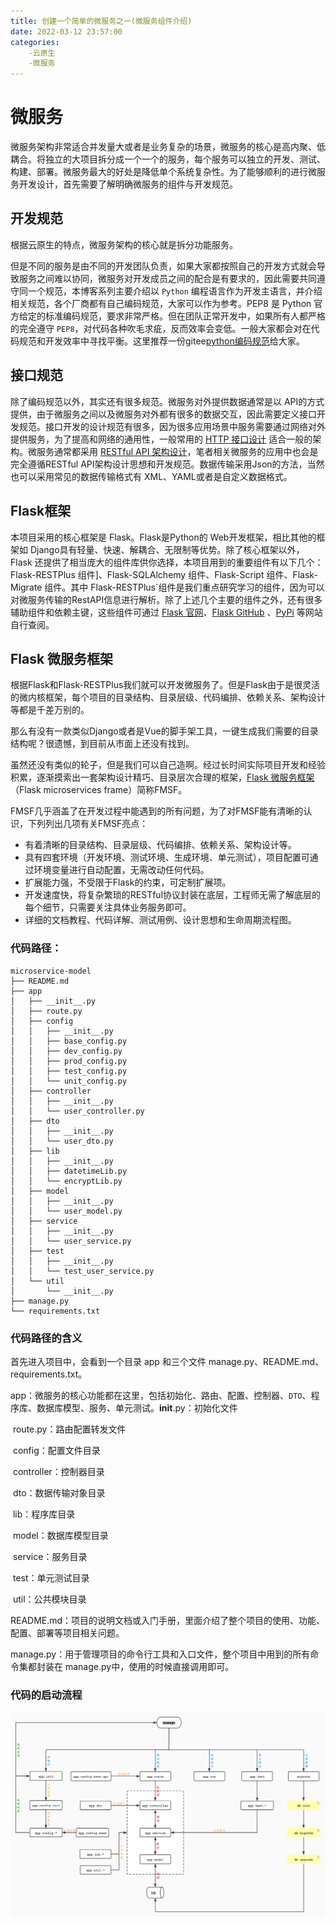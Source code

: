 ```yaml
---
title: 创建一个简单的微服务之一(微服务组件介绍)
date: 2022-03-12 23:57:00
categories:
	-云原生
	-微服务
---
```


# 微服务

微服务架构非常适合并发量大或者是业务复杂的场景，微服务的核心是高内聚、低耦合。将独立的大项目拆分成一个一个的服务，每个服务可以独立的开发、测试、构建、部署。微服务最大的好处是降低单个系统复杂性。为了能够顺利的进行微服务开发设计，首先需要了解明确微服务的组件与开发规范。

## 开发规范

根据云原生的特点，微服务架构的核心就是拆分功能服务。

但是不同的服务是由不同的开发团队负责，如果大家都按照自己的开发方式就会导致服务之间难以协同，微服务对开发成员之间的配合是有要求的，因此需要共同遵守同一个规范，本博客系列主要介绍以 `Python` 编程语言作为开发主语言，并介绍相关规范，各个厂商都有自己编码规范，大家可以作为参考。PEP8 是 Python 官方给定的标准编码规范，要求非常严格。但在团队正常开发中，如果所有人都严格的完全遵守 `PEP8`，对代码各种吹毛求疵，反而效率会变低。一般大家都会对在代码规范和开发效率中寻找平衡。这里推荐一份gitee[python编码规范](https://gitee.com/GeekDot/microservice-model/blob/master/doc/%E5%9B%A2%E9%98%9F%E7%BC%96%E7%A0%81%E8%A7%84%E8%8C%83.md)给大家。

## 接口规范

除了编码规范以外，其实还有很多规范。微服务对外提供数据通常是以 API的方式提供，由于微服务之间以及微服务对外都有很多的数据交互，因此需要定义接口开发规范。接口开发的设计规范有很多，因为很多应用场景中服务需要通过网络对外提供服务，为了提高和网络的通用性，一般常用的 [HTTP 接口设计](https://www.jitao.tech/books/http-api-book/) 适合一般的架构。微服务通常都采用 [RESTful API 架构设计](https://restfulapi.cn/)，笔者相关微服务的应用中也会是完全遵循RESTful API架构设计思想和开发规范。数据传输采用Json的方法，当然也可以采用常见的数据传输格式有 XML、YAML或者是自定义数据格式。

## Flask框架

本项目采用的核心框架是 Flask。Flask是Python的 Web开发框架，相比其他的框架如 Django具有轻量、快速、解耦合、无限制等优势。除了核心框架以外， Flask 还提供了相当庞大的组件库供你选择，本项目用到的重要组件有以下几个：Flask-RESTPlus 组件]、Flask-SQLAlchemy 组件、Flask-Script 组件、Flask-Migrate 组件。其中 Flask-RESTPlus`组件是我们重点研究学习的组件，因为可以对微服务传输的RestAPI信息进行解析。除了上述几个主要的组件之外，还有很多辅助组件和依赖主键，这些组件可通过 [Flask 官网](https://gitee.com/link?target=https%3A%2F%2Fpalletsprojects.com%2Fp%2Fflask%2F)、[Flask GitHub](https://gitee.com/link?target=https%3A%2F%2Fgithub.com%2Fpallets%2Fflask) 、[PyPi](https://gitee.com/link?target=https%3A%2F%2Fpypi.org%2F) 等网站自行查阅。

## Flask 微服务框架

根据Flask和Flask-RESTPlus我们就可以开发微服务了。但是Flask由于是很灵活的微内核框架，每个项目的目录结构、目录层级、代码编排、依赖关系、架构设计等都是千差万别的。

那么有没有一款类似Django或者是Vue的脚手架工具，一键生成我们需要的目录结构呢？很遗憾，到目前从市面上还没有找到。

虽然还没有类似的轮子，但是我们可以自己造啊。经过长时间实际项目开发和经验积累，逐渐摸索出一套架构设计精巧、目录层次合理的框架，[Flask 微服务框架](https://gitee.com/GeekDot/microservice-model/blob/master/doc/Flask微服务框架.md)（Flask microservices frame）简称FMSF。

FMSF几乎涵盖了在开发过程中能遇到的所有问题，为了对FMSF能有清晰的认识，下列列出几项有关FMSF亮点：

- 有着清晰的目录结构、目录层级、代码编排、依赖关系、架构设计等。
- 具有四套环境（开发环境、测试环境、生成环境、单元测试），项目配置可通过环境变量进行自动配置，无需改动任何代码。
- 扩展能力强，不受限于Flask的约束，可定制扩展项。
- 开发速度快，将复杂繁琐的RESTful协议封装在底层，工程师无需了解底层的每个细节，只需要关注具体业务服务即可。
- 详细的文档教程、代码详解、测试用例、设计思想和生命周期流程图。

### 代码路径：

```
microservice-model
├── README.md
├── app
│   ├── __init__.py
│   ├── route.py
│   ├── config
│   │   ├── __init__.py
│   │   ├── base_config.py
│   │   ├── dev_config.py
│   │   ├── prod_config.py
│   │   ├── test_config.py
│   │   └── unit_config.py
│   ├── controller
│   │   ├── __init__.py
│   │   └── user_controller.py
│   ├── dto
│   │   ├── __init__.py
│   │   └── user_dto.py
│   ├── lib
│   │   ├── __init__.py
│   │   ├── datetimeLib.py
│   │   └── encryptLib.py
│   ├── model
│   │   ├── __init__.py
│   │   └── user_model.py
│   ├── service
│   │   ├── __init__.py
│   │   └── user_service.py
│   ├── test
│   │   ├── __init__.py
│   │   └── test_user_service.py
│   └── util
│       └── __init__.py
├── manage.py
└── requirements.txt
```

### 代码路径的含义

首先进入项目中，会看到一个目录 app 和三个文件 manage.py、README.md、requirements.txt。

​	app：微服务的核心功能都在这里，包括初始化、路由、配置、控制器、`DTO`、程序库、数据库模型、服务、单元测试。__init__.py：初始化文件

​		route.py：路由配置转发文件

​		config：配置文件目录

​		controller：控制器目录

​		dto：数据传输对象目录

​		lib：程序库目录

​		model：数据库模型目录

​		service：服务目录

​		test：单元测试目录

​		util：公共模块目录

README.md：项目的说明文档或入门手册，里面介绍了整个项目的使用、功能、配置、部署等项目相关问题。

manage.py：用于管理项目的命令行工具和入口文件，整个项目中用到的所有命令集都封装在 manage.py中，使用的时候直接调用即可。

### 代码的启动流程

![项目架构流程图](../images/创建一个简单的微服务之一(微服务组件介绍)/项目架构流程图.jpg)